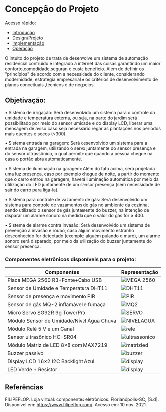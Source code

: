 # Concepção do Projeto

Acesso rápido:
  
 - [Introdução](./introdução.md)
  - [Design/Projeto](./design.md)
  - [Implementação](./implementação.md)
  - [Operação](./operação.md)

  O intuito do projeto  de trata de desenvolve um sistema de automação residencial contruído e integrado à internet das coisas garantindo um maior conforto,comodidade,seguran e custo beneficio. Alem de definir os "princípios" de acordo com a necessidade do cliente, considerando modernidade, estrategia empresarial e os critérios de desenvolvimento de planos conceituais ,técnicos e de negocios.
  
  ## Objetivação:
  
  •	Sistema de irrigação:
Será desenvolvido um sistema para o controle da umidade e temperatura externa, ou seja, na parte do jardim será possibilitado por meio do sensor umidade e do display LCD, liberar uma mensagem de aviso caso seja necessário regar as plantações nos períodos mais quentes e secos (<300).

•	Sistema entrada na garagem:
Será desenvolvido um sistema para a entrada na garagem, utilizando o servo juntamente do sensor presença e do sensor ultrassônico, o qual permite que quando a pessoa chegue na casa o portão abra automaticamente. 

•	Sistema de iluminação na garagem:
Além do fato acima, será projetada uma luz presença, caso por exemplo chegue de noite, a partir do momento que o carro entrou na garagem, haverá iluminação automática por meio da utilização do LED juntamente de um sensor presença (sem necessidade de sair do carro para liga-la).

•	Sistema para controle de vazamento de gás:
Será desenvolvido um sistema para controle de vazamentos de gás no ambiente da cozinha, sendo utilizado o sensor de gás juntamente do buzzer, na intenção de disparar um alarme sonoro na medida que o valor do gás for ≥ 400.

•	Sistema de alarme contra invasão:
Será desenvolvido um sistema de prevenção a invasão e roubo, caso algum movimento estranho desconhecido for detectado (exemplo: alguém pulando o muro), um alarme sonoro será disparado, por meio da utilização do buzzer juntamente do sensor presença.  
  
### Componentes eletrônicos disponíveis para o projeto:

| Componentes                          |Representação       |
| -------------------------------------|------------------- |
|  Placa MEGA 2560 R3+Fonte+Cabo USB          |![MEGA 2560](https://www.filipeflop.com/wp-content/uploads/2017/07/1AC04-1.jpg) |
|Sensor de Umidade e Temperatura DHT11        | ![DHT11](https://www.filipeflop.com/wp-content/uploads/2017/07/Dht11.jpg) |
|Sensor de presença e movimento PIR        | ![PIR](https://www.filipeflop.com/wp-content/uploads/2017/07/1220801-2.jpg) |
|Sensor de gás MQ-2 inflamável e fumaça     |![MQ2](https://www.filipeflop.com/wp-content/uploads/2017/07/sku_193001_2.png) |
|   Micro Servo SG92R 9g TowerPro           |![SERVO](https://cdn.awsli.com.br/600x450/535/535286/produto/121183340/f853b364ba.jpg) |
|Módulo Sensor de Umidade/Nível Água Chuva | ![NIVELAGUA](https://cdn.awsli.com.br/600x700/468/468162/produto/25255981/eb4cd1de03.jpg) |
|   Módulo Relé 5 V e um Canal                            |![rele](https://www.filipeflop.com/wp-content/uploads/2017/07/SKU099653h.jpg) |
|   Sensor ultrasônico HC-SR04                             | ![ultrassonico](https://cdn.awsli.com.br/600x700/78/78150/produto/2888532/62bc744cec.jpg) |
|   Módulo Matriz de LED 8×8 com MAX7219    | ![matrizled](https://www.usinainfo.com.br/1017274-thickbox_default/modulo-matriz-de-led-8x8-vermelho-max7219-jumpers.jpg) |
|   Buzzer passivo                                                     | ![buzzer](https://www.filipeflop.com/wp-content/uploads/2017/07/2-142.jpg) |
|   Display LCD 16×2 I2C Backlight Azul             | ![display](https://cdn.awsli.com.br/600x700/468/468162/produto/19414150/display-lcd-16x2-i2c-backlight-azul-7ff37942.jpg) |
|   LED Verde + Resistor             | ![display]( https://http2.mlstatic.com/D_NQ_NP_880713-MLB42892435467_072020-O.webp) |

## Referências
FILIPEFLOP. Loja virtual: componentes eletrônicos. Florianópolis-SC, [S.d]. Disponível em: https://www.filipeflop.com/. Acesso em: 10 nov. 2021.
